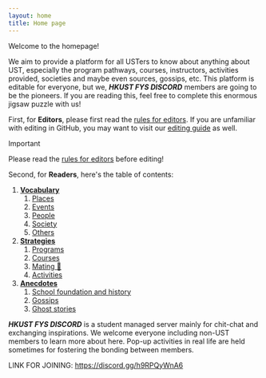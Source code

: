 ```yaml
---
layout: home
title: Home page
---
```


Welcome to the homepage!

We aim to provide a platform for all USTers to know about anything about UST, especially the program pathways, courses, instructors, activities provided, societies and maybe even sources, gossips, etc. This platform is editable for everyone, but we, ***HKUST FYS DISCORD*** members are going to be the pioneers. If you are reading this, feel free to complete this enormous jigsaw puzzle with us!

First, for **Editors**, please first read the [rules for editors]. If you are unfamiliar with editing in GitHub, you may want to visit our [editing guide]() as well.

> [!IMPORTANT]
> 
> Please read the [rules for editors] before editing!

Second, for **Readers**, here's the table of contents:
1. __[Vocabulary]()__
   1. [Places](../_pages/places/places_list.md)
   2. [Events]()
   3. [People]()
   4. [Society]()
   5. [Others]()
2. __[Strategies]()__
   1. [Programs]()
   2. [Courses]()
   3. [Mating 👀]()
   4. [Activities]()
3. __[Anecdotes]()__
   1. [School foundation and history]()
   2. [Gossips]()
   3. [Ghost stories]()


***HKUST FYS DISCORD*** is a student managed server mainly for chit-chat and exchanging inspirations. We welcome everyone including non-UST members to learn more about here. Pop-up activities in real life are held sometimes for fostering the bonding between members. 

LINK FOR JOINING: <https://discord.gg/h9RPQyWnA6>

[rules for editors]: ../_meta/index.md
